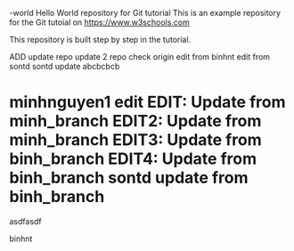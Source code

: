 
-world
Hello World repository for Git tutorial
This is an example repository for the Git tutoial on https://www.w3schools.com

This repository is built step by step in the tutorial.

ADD update repo
update 2
repo
check
origin
edit from binhnt
edit from sontd
sontd update
abcbcbcb


minhnguyen1 edit
EDIT: Update from minh_branch
EDIT2: Update from minh_branch
EDIT3: Update from binh_branch
EDIT4: Update from binh_branch
sontd update from binh_branch
=======
asdfasdf 


binhnt
